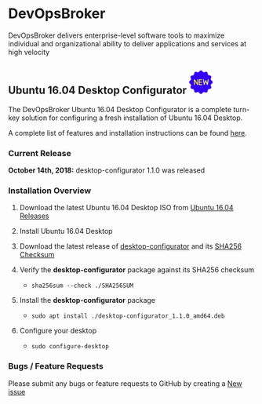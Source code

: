 # DevOpsBroker
DevOpsBroker delivers enterprise-level software tools to maximize individual and organizational ability to deliver applications and services at high velocity

## Ubuntu 16.04 Desktop Configurator ![New Release](images/new-icon.png)

The DevOpsBroker Ubuntu 16.04 Desktop Configurator is a complete turn-key solution for configuring a fresh installation of Ubuntu 16.04 Desktop.

A complete list of features and installation instructions can be found [here](Ubuntu/16.04/Desktop/Configurator/doc/README.md).

### Current Release
**October 14th, 2018:** desktop-configurator 1.1.0 was released

### Installation Overview
1. Download the latest Ubuntu 16.04 Desktop ISO from [Ubuntu 16.04 Releases](http://releases.ubuntu.com/16.04/)

2. Install Ubuntu 16.04 Desktop

3. Download the latest release of [desktop-configurator](https://github.com/macvelli/DevOpsBroker/releases/download/desktop-configurator-1.0.0/desktop-configurator_1.0.0_amd64.deb) and its [SHA256 Checksum](https://github.com/macvelli/DevOpsBroker/releases/download/desktop-configurator-1.0.0/SHA256SUM)

4. Verify the **desktop-configurator** package against its SHA256 checksum

   * `sha256sum --check ./SHA256SUM`


5. Install the **desktop-configurator** package

   * `sudo apt install ./desktop-configurator_1.1.0_amd64.deb`


6. Configure your desktop

   * `sudo configure-desktop`

### Bugs / Feature Requests

Please submit any bugs or feature requests to GitHub by creating a [New issue](https://github.com/macvelli/DevOpsBroker/issues)
